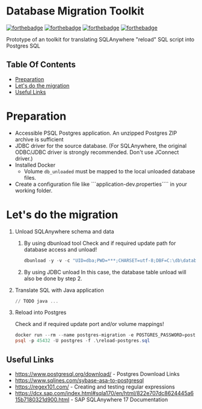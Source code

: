 # Database Migration Toolkit

[![forthebadge](https://forthebadge.com/images/badges/made-with-java.svg)](https://en.wikipedia.org/wiki/Java)
[![forthebadge](https://forthebadge.com/images/badges/powered-by-coffee.svg)](https://www.buymeacoffee.com/elomagic)
[![forthebadge](https://forthebadge.com/images/badges/compatibility-betamax.svg)](https://en.wikipedia.org/wiki/Betamax)
[![forthebadge](https://forthebadge.com/images/badges/built-with-love.svg)](https://forthebadge.com)

Prototype of an toolkit for translating SQLAnywhere "reload" SQL script into Postgres SQL

## Table Of Contents

- [Preparation](#Preparation)
- [Let's do the migration](#Lets-do-the-migration)
- [Useful Links](#Useful-Links)

# Preparation

* Accessible PSQL Postgres application. An unzipped Postgres ZIP archive is sufficient
* JDBC driver for the source database. (For SQLAnywhere, the original ODBC/JDBC driver is strongly recommended. 
  Don't use JConnect driver.)
* Installed Docker
  * Volume ```db_unloaded``` must be mapped to the local unloaded database files.
* Create a configuration file like ```application-dev.properties```` in your working folder.


# Let's do the migration

1. Unload SQLAnywhere schema and data
   1. By using dbunload tool
      Check and if required update path for database access and unload!
   
       ```powershell
       dbunload -y -v -c "UID=dba;PWD=***;CHARSET=utf-8;DBF=C:\db\database.db" -ss -l -r "C:\projects\db\ris-unloaded-example\reload.sql" -ii -up "C:\projects\db\ris-unloaded-example\unload"
       ```
   2. By using JDBC unload
      In this case, the database table unload will also be done by step 2.
    
2. Translate SQL with Java application
    ```powershell
    // TODO java ...
    ```
3. Reload into Postgres
    
    Check and if required update port and/or volume mappings!     

    ```powershell
    docker run --rm --name postgres-migration -e POSTGRES_PASSWORD=postgres -e POSTGRES_USER=postgres -p 45432:5432 -v "C:/projects/java/dbmigrationtk/target:/db_unloaded" -d postgres:15.1
    psql -p 45432 -U postgres -f .\reload-postgres.sql
    ```

## Useful Links

* https://www.postgresql.org/download/ - Postgres Download Links
* https://www.sqlines.com/sybase-asa-to-postgresql
* https://regex101.com/ - Creating and testing regular expressions
* https://dcx.sap.com/index.html#sqla170/en/html/822e707dc8624445a615b7180321d900.html - SAP SQLAnywhere 17 Documentation 
